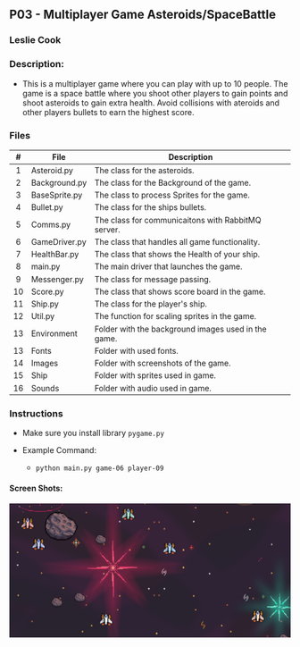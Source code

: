 ## P03 - Multiplayer Game Asteroids/SpaceBattle
### Leslie Cook
### Description:

- This is a multiplayer game where you can play with up to 10 people. The game is a space battle where you shoot other players to gain points and shoot asteroids to gain extra health. Avoid collisions with ateroids and other players bullets to earn the highest score.

### Files

|   #   | File            | Description                                        |
| :---: | --------------- | -------------------------------------------------- |
|   1   | Asteroid.py     | The class for the asteroids.                       |
|   2   | Background.py   | The class for the Background of the game.          |
|   3   | BaseSprite.py   | The class to process Sprites for the game.         |
|   4   | Bullet.py       | The class for the ships bullets.                   |
|   5   | Comms.py        | The class for communicaitons with RabbitMQ server. |
|   6   | GameDriver.py   | The class that handles all game functionality.     |
|   7   | HealthBar.py    | The class that shows the Health of your ship.      |
|   8   | main.py         | The main driver that launches the game.            |
|   9   | Messenger.py    | The class for message passing.                     |
|   10  | Score.py        | The class that shows score board in the game.      |
|   11  | Ship.py         | The class for the player's ship.                   |
|   12  | Util.py         | The function for scaling sprites in the game.      |
|   13  | Environment     | Folder with the background images used in the game.|
|   13  | Fonts           | Folder with used fonts.                            |
|   14  | Images          | Folder with screenshots of the game.               |
|   15  | Ship            | Folder with sprites used in game.                  |
|   16  | Sounds          | Folder with audio used in game.                    |



### Instructions

- Make sure you install library `pygame.py`

- Example Command:
    - `python main.py game-06 player-09`

#### Screen Shots:
<img src="Images/asteroidGame.PNG">
